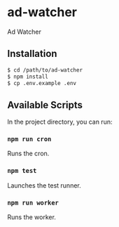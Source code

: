 # ad-watcher
Ad Watcher

## Installation
```bash
$ cd /path/to/ad-watcher
$ npm install
$ cp .env.example .env
```

## Available Scripts
In the project directory, you can run:

### `npm run cron`
Runs the cron.

### `npm test`
Launches the test runner.

### `npm run worker`
Runs the worker.
